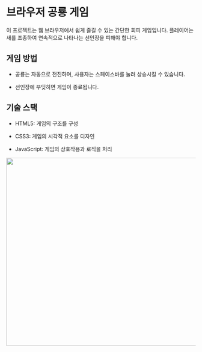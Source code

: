 # 브라우저 공룡 게임

이 프로젝트는 웹 브라우저에서 쉽게 즐길 수 있는 간단한 회피 게임입니다. 플레이어는 새를 조종하여 연속적으로 나타나는 선인장을 피해야 합니다.

## 게임 방법

- 공룡는 자동으로 전진하며, 사용자는 스페이스바를 눌러 상승시킬 수 있습니다.

- 선인장에 부딪히면 게임이 종료됩니다.

## 기술 스택

- HTML5: 게임의 구조를 구성

- CSS3: 게임의 시각적 요소를 디자인

- JavaScript: 게임의 상호작용과 로직을 처리



<img src="images/index.png" alt="" width="800" height="500">
